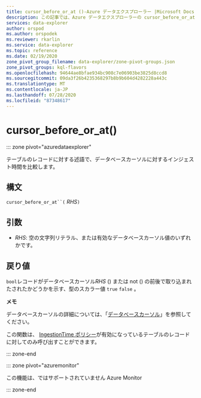 ```yaml
---
title: cursor_before_or_at ()-Azure データエクスプローラー |Microsoft Docs
description: この記事では、Azure データエクスプローラーの cursor_before_or_at () について説明します。
services: data-explorer
author: orspod
ms.author: orspodek
ms.reviewer: rkarlin
ms.service: data-explorer
ms.topic: reference
ms.date: 02/19/2020
zone_pivot_group_filename: data-explorer/zone-pivot-groups.json
zone_pivot_groups: kql-flavors
ms.openlocfilehash: 94644ae8bfae934bc908c7e06903be3825d8ccd8
ms.sourcegitcommit: 09da3f26b4235368297b8b9b604d4282228a443c
ms.translationtype: MT
ms.contentlocale: ja-JP
ms.lasthandoff: 07/28/2020
ms.locfileid: "87348617"
---
```

# <a name="cursor_before_or_at"></a>cursor_before_or_at()

::: zone pivot="azuredataexplorer"

テーブルのレコードに対する述語で、データベースカーソルに対するインジェスト時間を比較します。

## <a name="syntax"></a>構文

`cursor_before_or_at``(` *RHS*`)`

## <a name="arguments"></a>引数

* *RHS*: 空の文字列リテラル、または有効なデータベースカーソル値のいずれかです。

## <a name="returns"></a>戻り値

`bool`レコードがデータベースカーソル*RHS* () または not () の前後で取り込まれたされたかどうかを示す、型のスカラー値 `true` `false` 。

**メモ**

データベースカーソルの詳細については、「[データベースカーソル](../management/databasecursor.md)」を参照してください。

この関数は、 [IngestionTime ポリシー](../management/ingestiontimepolicy.md)が有効になっているテーブルのレコードに対してのみ呼び出すことができます。

::: zone-end

::: zone pivot="azuremonitor"

この機能は、ではサポートされていません Azure Monitor

::: zone-end

